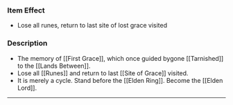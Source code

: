### Item Effect
- Lose all runes, return to last site of lost grace visited

### Description
- The memory of [[First Grace]], which once guided bygone [[Tarnished]] to the [[Lands Between]].
- Lose all [[Runes]] and return to last [[Site of Grace]] visited.
- It is merely a cycle. Stand before the [[Elden Ring]]. Become the [[Elden Lord]].
___

